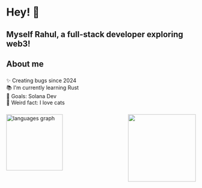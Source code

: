 <h1 align="left">Hey! 👋</h1>

###

<h2 align="left">Myself Rahul, a full-stack developer exploring web3!</h2>

###

<h2 align="left">About me</h3>

###

<p align="left">✨ Creating bugs since 2024<br>📚 I'm currently learning Rust<br>🎯 Goals: Solana Dev<br>🎲 Weird fact: I love cats</p>

###



###

<img align="right" height="180" src="https://media.giphy.com/media/13HBDT4QSTpveU/giphy.gif?cid=790b7611w9eref8jyz9kd947gywx5dn9umnw6gly54liq98l&ep=v1_gifs_search&rid=giphy.gif&ct=g"  />

###

<div align="left">
  <img src="https://github-readme-stats.vercel.app/api/top-langs?username=rahulchaudhari06&locale=en&hide_title=false&layout=compact&card_width=320&langs_count=6&theme=dark&hide_border=false&order=2" height="150" alt="languages graph"  />
</div>

###

